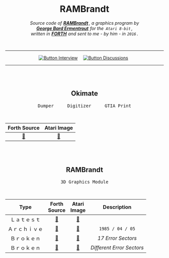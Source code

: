 
<br>

<div align = center>

# RAMBrandt

*Source code of **[RAMBrandt]** , a graphics program by* <br>
***[George Bard Ermentrout]*** *for the  `Atari 8-bit` ,* <br>
*written in **[FORTH]** and sent to me - by him - in `2016` .*

<br>

---

[![Button Interview]][Interview]   
[![Button Discussions]][Discussions] 

---

<br>
<br>

## Okimate

<kbd>  Dumper  </kbd>  <kbd>  Digitizer  </kbd>  <kbd>  GTIA Print  </kbd>

<br>

| Forth Source        | Atari Image
|:-------------------:|:------------------:
| [📂][Forth Okimate] | [💾][Image Okimate] 

<br>
<br>

## RAMBrandt

<kbd>  3D Graphics Module  </kbd>

<br>

| Type         | Forth<br>Source    | Atari<br>Image     | Description
|:------------:|:------------------:|:------------------:|:-----------:
| Ｌａｔｅｓｔ   | [📂][Forth Latest] | [💾][Image Latest] |
| Ａｒｃｈｉｖｅ | [📂][Forth 1985]   | [💾][Image 1985]   | `1985 / 04 / 05`
| Ｂｒｏｋｅｎ   | [📂][Forth A]      | [💾][Image A]      | *17 Error Sectors*
| Ｂｒｏｋｅｎ   | [📂][Forth B]      | [💾][Image B]      | *Different Error Sectors*

</div>

<br>

<!----------------------------------------------------------------------------->

[George Bard Ermentrout]: https://sites.pitt.edu/~phase/
[Discussions]: https://atariage.com/forums/topic/258707-rambrandt-source-code-more-from-bard-ermentrout/
[RAMBrandt]: http://www.atarimania.com/utility-atari-400-800-xl-xe-rambrandt_12480.html"
[Interview]: http://ataripodcast.libsyn.com/antic-interview-224-bard-ermentrout-rambrandt
[Forth]: https://forth-standard.org/

<!----------------------------{ Atari Disk Images }---------------------------->

[Image Okimate]: Binaries/Okimate.atr          'Atari Disk Image'
[Image Latest]:  Binaries/RAMBrandt/Latest.atr 'Atari Disk Image'
[Image 1985]:    Binaries/RAMBrandt/1985.atr   'Atari Disk Image'
[Image B]:       Binaries/RAMBrandt/3.atr      'Atari Disk Image'
[Image A]:       Binaries/RAMBrandt/2.atr      'Atari Disk Image'


<!------------------------------{ Source Code }-------------------------------->

[Forth Okimate]: Source/Okimate.forth          'Forth Source Code'
[Forth Latest]:  Source/RAMBrandt/Latest.forth 'Forth Source Code' 
[Forth 1985]:    Source/RAMBrandt/1985.forth   'Forth Source Code'
[Forth B]:       Source/RAMBrandt/3.forth      'Forth Source Code'
[Forth A]:       Source/RAMBrandt/2.forth      'Forth Source Code'


<!-------------------------------{ Buttons }----------------------------------->

[Button Discussions]: https://img.shields.io/badge/Discussions-0a497a?style=for-the-badge&logoColor=white&logo=AskUbuntu
[Button Interview]: https://img.shields.io/badge/Interview-d8a228?style=for-the-badge&logoColor=white&logo=Atari
